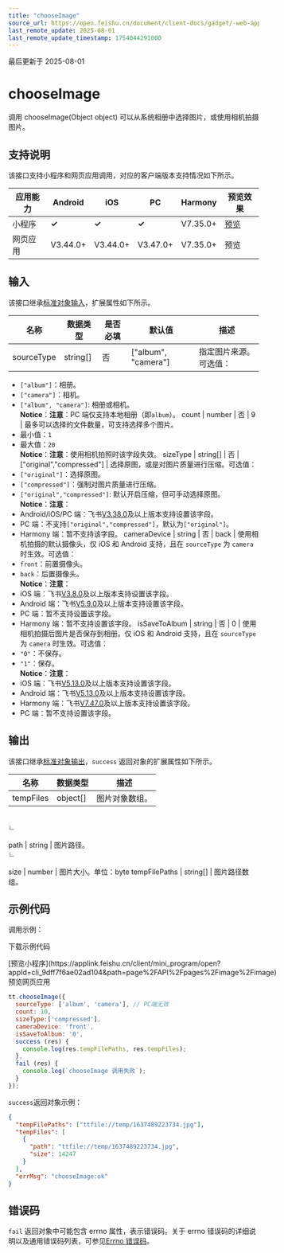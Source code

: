 ```yaml
---
title: "chooseImage"
source_url: https://open.feishu.cn/document/client-docs/gadget/-web-app-api/media/image/chooseimage
last_remote_update: 2025-08-01
last_remote_update_timestamp: 1754044291000
---
```

最后更新于 2025-08-01

# chooseImage

调用 chooseImage(Object object) 可以从系统相册中选择图片，或使用相机拍摄图片。

## 支持说明

该接口支持小程序和网页应用调用，对应的客户端版本支持情况如下所示。

应用能力 | Android | iOS | PC | Harmony | 预览效果
--- | --- | --- | --- | --- | ---
小程序 | **✓** | **✓** | **✓** | V7.35.0+ | [预览](https://applink.feishu.cn/client/mini_program/open?appId=cli_9dff7f6ae02ad104&path=page%2FAPI%2Fpages%2Fimage%2Fimage)
网页应用 | V3.44.0+ | V3.44.0+ | V3.47.0+ | V7.35.0+ | 预览

## 输入

该接口继承[标准对象输入](https://open.feishu.cn/document/uYjL24iN/ukzNy4SO3IjL5cjM)，扩展属性如下所示。

名称 | 数据类型 | 是否必填 | 默认值 | 描述
--- | --- | --- | --- | ---
sourceType | string[] | 否 | ["album", "camera"] | 指定图片来源。可选值：  
- `["album"]`：相册。  
- `["camera"]`：相机。  
- `["album", "camera"]`: 相册或相机。  
**Notice**：**注意**：PC 端仅支持本地相册（即`album`）。
count | number | 否 | 9 | 最多可以选择的文件数量，可支持选择多个图片。  
- 最小值：`1`  
- 最大值：`20`  
**Notice**：**注意**：使用相机拍照时该字段失效。
sizeType | string[] | 否 | ["original","compressed"] | 选择原图，或是对图片质量进行压缩。可选值：  
- `["original"]`：选择原图。  
- `["compressed"]`：强制对图片质量进行压缩。  
- `["original","compressed"]`: 默认开启压缩，但可手动选择原图。  
**Notice**：**注意**：  
- Android/iOS/PC 端：飞书[V3.38.0](https://open.feishu.cn/document/uYjL24iN/uAjMuAjMuAjM/version-compatibility)及以上版本支持设置该字段。  
- PC 端：不支持`["original","compressed"]`，默认为`["original"]`。  
- Harmony 端：暂不支持该字段。
cameraDevice | string | 否 | back | 使用相机拍摄的默认摄像头，仅 iOS 和 Android 支持，且在 `sourceType` 为 `camera` 时生效。可选值：  
- `front`：前置摄像头。  
- `back`：后置摄像头。  
**Notice**：**注意**：  
- iOS 端：飞书[V3.8.0](https://open.feishu.cn/document/uYjL24iN/uAjMuAjMuAjM/version-compatibility)及以上版本支持设置该字段。  
-  Android 端：飞书[V5.9.0](https://open.feishu.cn/document/uYjL24iN/uAjMuAjMuAjM/version-compatibility)及以上版本支持设置该字段。  
- PC 端：暂不支持设置该字段。  
- Harmony 端：暂不支持设置该字段。
isSaveToAlbum | string | 否 | 0 | 使用相机拍摄后图片是否保存到相册。仅 iOS 和 Android 支持，且在 `sourceType` 为 `camera` 时生效。可选值：  
- `"0"`：不保存。  
- `"1"`：保存。  
**Notice**：**注意**：  
- iOS 端：飞书[V5.13.0](https://open.feishu.cn/document/uYjL24iN/uAjMuAjMuAjM/version-compatibility)及以上版本支持设置该字段。  
-  Android 端：飞书[V5.13.0](https://open.feishu.cn/document/uYjL24iN/uAjMuAjMuAjM/version-compatibility)及以上版本支持设置该字段。  
-  Harmony 端：飞书[V7.47.0](https://open.feishu.cn/document/uYjL24iN/uAjMuAjMuAjM/version-compatibility)及以上版本支持设置该字段。  
- PC 端：暂不支持设置该字段。

## 输出

该接口继承[标准对象输出](https://open.feishu.cn/document/uYjL24iN/ukzNy4SO3IjL5cjM#8c92acb8)，`success` 返回对象的扩展属性如下所示。

名称 | 数据类型 | 描述
--- | --- | ---
tempFiles | object[] | 图片对象数组。
&emsp;  
                    ∟  
                &nbsp;  
                    path | string | 图片路径。
&emsp;  
                    ∟  
                &nbsp;  
                    size | number | 图片大小。单位：byte
tempFilePaths | string[] | 图片路径数组。

## 示例代码

调用示例：

<md-download-code href="https://open.feishu.cn/document/uYjL24iN/uYDM04iNwQjL2ADN" mobileDisplay="none">下载示例代码</md-download-code>

<div style="display: flex">
          [预览小程序](https://applink.feishu.cn/client/mini_program/open?appId=cli_9dff7f6ae02ad104&path=page%2FAPI%2Fpages%2Fimage%2Fimage)
          预览网页应用

</div> 

```js
tt.chooseImage({
  sourceType: ['album', 'camera'], // PC端无效
  count: 10,
  sizeType:['compressed'],
  cameraDevice: 'front',
  isSaveToAlbum: '0',
  success (res) {
    console.log(res.tempFilePaths, res.tempFiles);
  },
  fail (res) {
    console.log(`chooseImage 调用失败`);
  }
});
```

`success`返回对象示例：

```json
{
  "tempFilePaths": ["ttfile://temp/1637489223734.jpg"],
  "tempFiles": [
    {
      "path": "ttfile://temp/1637489223734.jpg",
      "size": 14247
    }
  ],
  "errMsg": "chooseImage:ok"
}

``` 

## 错误码

`fail` 返回对象中可能包含 errno 属性，表示错误码。关于 errno 错误码的详细说明以及通用错误码列表，可参见[Errno 错误码](https://open.feishu.cn/document/uYjL24iN/uAjMuAjMuAjM/errno)。
